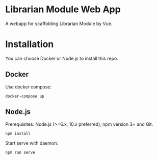# Librarian Module Web App

A webapp for scaffolding Librarian Module by Vue.

# Installation

You can choose Docker or Node.js to install this repo.

## Docker

Use docker compose:

```
docker-compose up
```

## Node.js

Prerequisites: Node.js (>=6.x, 10.x preferred), npm version 3+ and Git.

```
npm install
```

Start serve with daemon:

```
npm run serve
```
